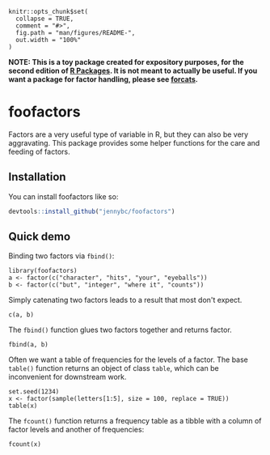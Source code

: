 <!-- README.md is generated from README.Rmd. Please edit that file -->

```{r, include = FALSE}
knitr::opts_chunk$set(
  collapse = TRUE,
  comment = "#>",
  fig.path = "man/figures/README-",
  out.width = "100%"
)
```

**NOTE: This is a toy package created for expository purposes, for the second edition of [R Packages](https://r-pkgs.org). It is not meant to actually be useful. If you want a package for factor handling, please see [forcats](https://forcats.tidyverse.org).**

# foofactors    

<!-- badges: start -->
<!-- badges: end -->

Factors are a very useful type of variable in R, but they can also be very aggravating. This package provides some helper functions for the care and feeding of factors.

## Installation

You can install foofactors like so:

``` r
devtools::install_github("jennybc/foofactors")
```
  
## Quick demo

Binding two factors via `fbind()`:

```{r}
library(foofactors)
a <- factor(c("character", "hits", "your", "eyeballs"))
b <- factor(c("but", "integer", "where it", "counts"))
```

Simply catenating two factors leads to a result that most don't expect.

```{r}
c(a, b)
```

The `fbind()` function glues two factors together and returns factor.

```{r}
fbind(a, b)
```

Often we want a table of frequencies for the levels of a factor. The base `table()` function returns an object of class `table`, which can be inconvenient for downstream work.

```{r}
set.seed(1234)
x <- factor(sample(letters[1:5], size = 100, replace = TRUE))
table(x)
```

The `fcount()` function returns a frequency table as a tibble with a column of factor levels and another of frequencies:

```{r}
fcount(x)
```
